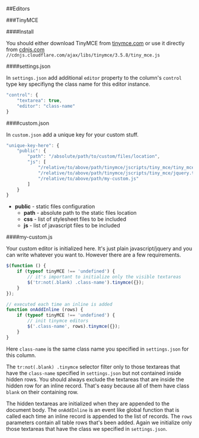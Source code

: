 ##Editors

###TinyMCE

####Install

You should either download TinyMCE from [tinymce.com][1] or use it directly from [cdnjs.com][2] `//cdnjs.cloudflare.com/ajax/libs/tinymce/3.5.8/tiny_mce.js`


####settings.json

In `settings.json` add additional `editor` property to the column's `control` type key specifiyng the class name for this editor instance.

```js
"control": {
    "textarea": true,
    "editor": "class-name"
}
```


####custom.json

In `custom.json` add a unique key for your custom stuff.

```js
"unique-key-here": {
    "public": {
        "path": "/absolute/path/to/custom/files/location",
        "js": [
            "/relative/to/above/path/tinymce/jscripts/tiny_mce/tiny_mce.js",
            "/relative/to/above/path/tinymce/jscripts/tiny_mce/jquery.tinymce.min.js",
            "/relative/to/above/path/my-custom.js"
        ]
    }
}
```

- **public** - static files configuration
    - **path** - absolute path to the static files location
    - **css** - list of stylesheet files to be included
    - **js** - list of javascript files to be included


####my-custom.js

Your custom editor is initialized here. It's just plain javascript/jquery and you can write whatever you want to. However there are a few requirements.

```js
$(function () {
    if (typeof tinyMCE !== 'undefined') {
        // it's important to initialize only the visible textareas
        $('tr:not(.blank) .class-name').tinymce({});
    }
});

// executed each time an inline is added
function onAddInline (rows) {
    if (typeof tinyMCE !== 'undefined') {
        // init tinymce editors
        $('.class-name', rows).tinymce({});
    }
}
```

Here `class-name` is the same class name you specified in `settings.json` for this column.

The `tr:not(.blank) .tinymce` selector filter only to those textareas that have the `class-name` specified in `settings.json` but not contained inside hidden rows. You should always exclude the textareas that are inside the hidden row for an inline record. That's easy because all of them have class `blank` on their containing row.

The hidden textareas are initialized when they are appended to the document body. The `onAddInline` is an event like global function that is called each time an inline record is appended to the list of records. The `rows` parameters contain all table rows that's been added. Again we initialize only those textareas that have the class we specified in `settings.json`.


  [1]: http://www.tinymce.com
  [2]: http://cdnjs.com